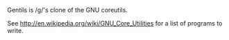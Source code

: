 
Gentils is /g/'s clone of the GNU coreutils.

See http://en.wikipedia.org/wiki/GNU_Core_Utilities for a list of programs to write.
